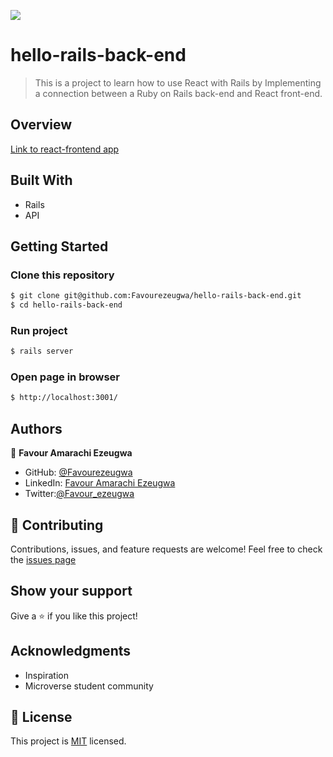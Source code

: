 ![](https://img.shields.io/badge/Microverse-blueviolet)

# hello-rails-back-end

> This is a project to learn how to use React with Rails by Implementing a connection between a Ruby on Rails back-end and React front-end.

## Overview

[Link to react-frontend app](https://github.com/Favourezeugwa/hello-react-front-end)

## Built With

- Rails
- API

## Getting Started

### Clone this repository

```bash
$ git clone git@github.com:Favourezeugwa/hello-rails-back-end.git
$ cd hello-rails-back-end
```

### Run project

```bash
$ rails server

```

### Open page in browser

```bash
$ http://localhost:3001/
```

## Authors

👤 **Favour Amarachi Ezeugwa**

- GitHub: [@Favourezeugwa](https://github.com/Favourezeugwa)
- LinkedIn: [Favour Amarachi Ezeugwa](https://www.linkedin.com/in/favour-amarachi-ezeugwa-a5bb31149/)
- Twitter:[@Favour_ezeugwa](https://twitter.com/Favour_ezeugwa)

## 🤝 Contributing

Contributions, issues, and feature requests are welcome!
Feel free to check the [issues page](https://github.com/Favourezeugwa/hello-rails-back-end/issues)

## Show your support

Give a ⭐️ if you like this project!

## Acknowledgments

- Inspiration
- Microverse student community

## 📝 License

This project is [MIT](./MIT.md) licensed.

